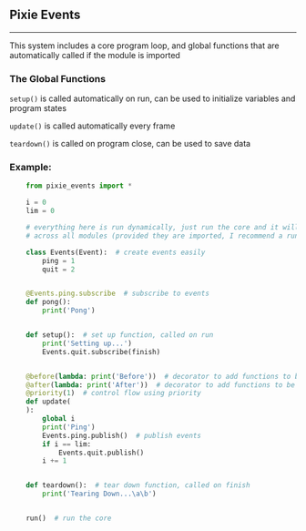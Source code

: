 ## Pixie Events
___
This system includes a core program loop, and global functions that are automatically called if the module is imported

### The Global Functions

`setup()`
is called automatically on run, can be used to initialize variables and program states

`update()`
is called automatically every frame

`teardown()`
is called on program close, can be used to save data

### Example:

```python
    from pixie_events import *

    i = 0
    lim = 0

    # everything here is run dynamically, just run the core and it will find and run these functions
    # across all modules (provided they are imported, I recommend a run module for this)

    class Events(Event):  # create events easily
        ping = 1
        quit = 2


    @Events.ping.subscribe  # subscribe to events
    def pong():
        print('Pong')


    def setup():  # set up function, called on run
        print('Setting up...')
        Events.quit.subscribe(finish)


    @before(lambda: print('Before'))  # decorator to add functions to be ran before the update function
    @after(lambda: print('After'))  # decorator to add functions to be ran after the update function
    @priority(1)  # control flow using priority
    def update(
    ):
        global i
        print('Ping')
        Events.ping.publish()  # publish events
        if i == lim:
            Events.quit.publish()
        i += 1


    def teardown():  # tear down function, called on finish
        print('Tearing Down...\a\b')


    run()  # run the core
```